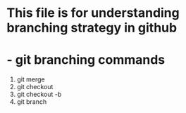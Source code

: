 # This file is for understanding branching strategy in github
# - git branching commands
1. git merge
2. git checkout
3. git checkout -b
4. git branch
